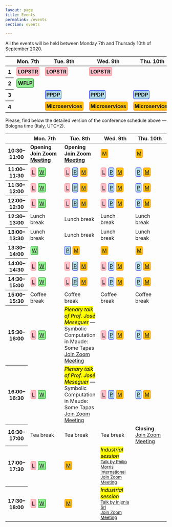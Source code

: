 ```yaml
---
layout: page
title: Events
permalink: /events
section: events

---
```


All the events will be held between Monday 7th and Thursady 10th of September 2020.

<table class="table table-responsive-sm table-hover text-center">
    <thead>
        <tr>
            <th scope="row"></th>
            <th scope="col">Mon. 7th</th>
            <th scope="col">Tue. 8th</th>
            <th scope="col">Wed. 9th</th>
            <th scope="col">Thu. 10th</th>
        </tr>
    </thead>
    <tbody>
        <tr>
            <th scope="row">1</th>
            <td><a href="https://nms.kcl.ac.uk/maribel.fernandez/LOPSTR2020/"><span class="lopstr"><strong>LOPSTR</strong></span></a></td>
            <td><a href="https://nms.kcl.ac.uk/maribel.fernandez/LOPSTR2020/"><span class="lopstr"><strong>LOPSTR</strong></span></a></td>
            <td><a href="https://nms.kcl.ac.uk/maribel.fernandez/LOPSTR2020/"><span class="lopstr"><strong>LOPSTR</strong></span></a></td>
            <td></td>
        </tr>
        <tr>
            <th scope="row">2</th>
            <td><a href="http://helm.cs.unibo.it/wflp2020/"><span class="wflp"><strong>WFLP</strong></span></a></td>
            <td></td>
            <td></td>
            <td></td>
        </tr>
        <tr>
            <th scope="row">3</th>
            <td></td>
            <td><a href="http://www.cse.chalmers.se/~abela/ppdp20/"><span class="ppdp"><strong>PPDP</strong></span></a></td>
            <td><a href="http://www.cse.chalmers.se/~abela/ppdp20/"><span class="ppdp"><strong>PPDP</strong></span></a></td>
            <td><a href="http://www.cse.chalmers.se/~abela/ppdp20/"><span class="ppdp"><strong>PPDP</strong></span></a></td>
        </tr>
        <tr>
            <th scope="row">4</th>
            <td></td>
            <td><a href="https://www.conf-micro.services/2020/"><span class="microservices"><strong>Microservices</strong></span></a></td>
            <td><a href="https://www.conf-micro.services/2020/"><span class="microservices"><strong>Microservices</strong></span></a></td>
            <td><a href="https://www.conf-micro.services/2020/"><span class="microservices"><strong>Microservices</strong></span></a></td>
        </tr>
    </tbody>
</table>

<p class="my-5">
Please, find below the detailed version of the conference schedule
above &mdash; Bologna time (Italy, UTC+2).
</p>

<style>
.lopstr {
    border: 1px solid #ff7676;
    border-radius: 4px;
    padding: 3px;
    background-color: pink;
    display: inline-block;
    margin: 1px;
}
.wflp {
    border: 1px solid green;
    border-radius: 4px;
    padding: 3px;
    background-color: lightgreen;
    display: inline-block;
    margin: 1px;
}
.ppdp {
    border: 1px solid blue;
    border-radius: 4px;
    padding: 3px;
    background-color: lightblue;
    display: inline-block;
    margin: 1px;
}
.microservices {
    border: 1px solid #fd7e14;
    border-radius: 4px;
    padding: 3px;
    background-color: #ffc107;
    display: inline-block;
    margin: 1px;
}
.detailed-program td {
    width: 22%;
}
.detailed-program tr {
    width: 22%;
}
.legend {
    margin-right: 20px;
}
</style>

<table class="table table-responsive-sm table-hover text-center small detailed-program">
    <thead>
        <tr>
            <th scope="row" class="small"></th>
            <th scope="col">Mon. 7th</th>
            <th scope="col">Tue. 8th</th>
            <th scope="col">Wed. 9th</th>
            <th scope="col">Thu. 10th</th>
        </tr>
    </thead>
    <tbody>
        <tr>
            <th scope="row" class="small">10:30&ndash;11:00</th>
            <td class="text-info"><strong>Opening<br /><a class="small" href="https://us02web.zoom.us/j/81221846281?pwd=ZVBKTlhzZkZXOXRaZjA3dU9zY0NYZz09">Join Zoom Meeting</a></strong></td>
            <td class="text-info"><strong>Opening<br /><a class="small" href="https://us02web.zoom.us/j/86542328968?pwd=U0k0M2hLUGJHME1BcjlLdCsza2ljdz09">Join Zoom Meeting</a></strong></td>
            <td class="text-normal"><span class="microservices"><a href="https://us02web.zoom.us/j/86014911483?pwd=WW1UWFRPaWF3VVc2c0RRdHBFam1Gdz09" title="Join Zoom Meeting">M</a></span></td>
            <td class="text-normal"><span class="microservices"><a href="https://us02web.zoom.us/j/85692687858?pwd=bDljemJ4aEZJYnJZRlVCTy8xd29PUT09" title="Join Zoom Meeting">M</a></span></td>
        </tr>
        <tr>
            <th scope="row" class="small">11:00&ndash;11:30</th>
            <td class="text-normal"><span class="lopstr"><a href="https://us02web.zoom.us/j/84882509637?pwd=d0VJeS9vR0dpc0FxZTZDUDgzcTlkdz09" title="Join Zoom Meeting">L</a></span> <span class="wflp"><a href="https://us02web.zoom.us/j/83049802627?pwd=ZVpIOXpKaVRoQjQ0NDd0bkxWUDFBZz09" title="Join Zoom Meeting">W</a></span></td>
            <td class="text-normal"><span class="lopstr"><a href="https://us02web.zoom.us/j/85366847417?pwd=dGN4RW12aDgvOHZjMzBTQlQrUGhEdz09" title="Join Zoom Meeting">L</a></span> <span class="ppdp"><a href="https://us02web.zoom.us/j/86767609272?pwd=VG4wL3VFQ2phdnphUGRiaHhEbWVEdz09" title="Join Zoom Meeting">P</a></span> <span class="microservices"><a href="https://us02web.zoom.us/j/89239568074?pwd=N1B0RWJCMmJaQnlWRkhpSWhYbktiQT09" title="Join Zoom Meeting">M</a></span></td>
            <td class="text-normal"><span class="lopstr"><a href="https://us02web.zoom.us/j/83482470471?pwd=Y1NRVXdoSVVvcjYxRjV6K0NKYUlWQT09" title="Join Zoom Meeting">L</a></span> <span class="ppdp"><a href="https://us02web.zoom.us/j/81399935888?pwd=K01uaFQ5WWI1MHdSNUhkVjJhZWorUT09" title="Join Zoom Meeting">P</a></span> <span class="microservices"><a href="https://us02web.zoom.us/j/86014911483?pwd=WW1UWFRPaWF3VVc2c0RRdHBFam1Gdz09" title="Join Zoom Meeting">M</a></span></td>
            <td class="text-normal"><span class="ppdp"><a href="https://us02web.zoom.us/j/88941123167?pwd=dDBnRS8vZVhtNkJ2aXB5MXdMNHhXZz09" title="Join Zoom Meeting">P</a></span> <span class="microservices"><a href="https://us02web.zoom.us/j/85692687858?pwd=bDljemJ4aEZJYnJZRlVCTy8xd29PUT09" title="Join Zoom Meeting">M</a></span></td>
        </tr>
        <tr>
            <th scope="row" class="small">11:30&ndash;12:00</th>
            <td class="text-normal"><span class="lopstr"><a href="https://us02web.zoom.us/j/84882509637?pwd=d0VJeS9vR0dpc0FxZTZDUDgzcTlkdz09" title="Join Zoom Meeting">L</a></span> <span class="wflp"><a href="https://us02web.zoom.us/j/83049802627?pwd=ZVpIOXpKaVRoQjQ0NDd0bkxWUDFBZz09" title="Join Zoom Meeting">W</a></span></td>
            <td class="text-normal"><span class="lopstr"><a href="https://us02web.zoom.us/j/85366847417?pwd=dGN4RW12aDgvOHZjMzBTQlQrUGhEdz09" title="Join Zoom Meeting">L</a></span> <span class="ppdp"><a href="https://us02web.zoom.us/j/86767609272?pwd=VG4wL3VFQ2phdnphUGRiaHhEbWVEdz09" title="Join Zoom Meeting">P</a></span> <span class="microservices"><a href="https://us02web.zoom.us/j/89239568074?pwd=N1B0RWJCMmJaQnlWRkhpSWhYbktiQT09" title="Join Zoom Meeting">M</a></span></td>
            <td class="text-normal"><span class="lopstr"><a href="https://us02web.zoom.us/j/83482470471?pwd=Y1NRVXdoSVVvcjYxRjV6K0NKYUlWQT09" title="Join Zoom Meeting">L</a></span> <span class="ppdp"><a href="https://us02web.zoom.us/j/81399935888?pwd=K01uaFQ5WWI1MHdSNUhkVjJhZWorUT09" title="Join Zoom Meeting">P</a></span> <span class="microservices"><a href="https://us02web.zoom.us/j/86014911483?pwd=WW1UWFRPaWF3VVc2c0RRdHBFam1Gdz09" title="Join Zoom Meeting">M</a></span></td>
            <td class="text-normal"><span class="ppdp"><a href="https://us02web.zoom.us/j/88941123167?pwd=dDBnRS8vZVhtNkJ2aXB5MXdMNHhXZz09" title="Join Zoom Meeting">P</a></span> <span class="microservices"><a href="https://us02web.zoom.us/j/85692687858?pwd=bDljemJ4aEZJYnJZRlVCTy8xd29PUT09" title="Join Zoom Meeting">M</a></span></td>
        </tr>
        <tr>
            <th scope="row" class="small">12:00&ndash;12:30</th>
            <td class="text-normal"><span class="lopstr"><a href="https://us02web.zoom.us/j/84882509637?pwd=d0VJeS9vR0dpc0FxZTZDUDgzcTlkdz09" title="Join Zoom Meeting">L</a></span> <span class="wflp"><a href="https://us02web.zoom.us/j/83049802627?pwd=ZVpIOXpKaVRoQjQ0NDd0bkxWUDFBZz09" title="Join Zoom Meeting">W</a></span></td>
            <td class="text-normal"><span class="lopstr"><a href="https://us02web.zoom.us/j/85366847417?pwd=dGN4RW12aDgvOHZjMzBTQlQrUGhEdz09" title="Join Zoom Meeting">L</a></span> <span class="ppdp"><a href="https://us02web.zoom.us/j/86767609272?pwd=VG4wL3VFQ2phdnphUGRiaHhEbWVEdz09" title="Join Zoom Meeting">P</a></span> <span class="microservices"><a href="https://us02web.zoom.us/j/89239568074?pwd=N1B0RWJCMmJaQnlWRkhpSWhYbktiQT09" title="Join Zoom Meeting">M</a></span></td>
            <td class="text-normal"><span class="lopstr"><a href="https://us02web.zoom.us/j/83482470471?pwd=Y1NRVXdoSVVvcjYxRjV6K0NKYUlWQT09" title="Join Zoom Meeting">L</a></span> <span class="ppdp"><a href="https://us02web.zoom.us/j/81399935888?pwd=K01uaFQ5WWI1MHdSNUhkVjJhZWorUT09" title="Join Zoom Meeting">P</a></span> <span class="microservices"><a href="https://us02web.zoom.us/j/86014911483?pwd=WW1UWFRPaWF3VVc2c0RRdHBFam1Gdz09" title="Join Zoom Meeting">M</a></span></td>
            <td class="text-normal"><span class="ppdp"><a href="https://us02web.zoom.us/j/88941123167?pwd=dDBnRS8vZVhtNkJ2aXB5MXdMNHhXZz09" title="Join Zoom Meeting">P</a></span> <span class="microservices"><a href="https://us02web.zoom.us/j/85692687858?pwd=bDljemJ4aEZJYnJZRlVCTy8xd29PUT09" title="Join Zoom Meeting">M</a></span></td>
        </tr>
        <tr>
            <th scope="row" class="small">12:30&ndash;13:00</th>
            <td class="text-muted"><i class="fas fa-utensils"></i> Lunch break</td>
            <td class="text-muted"><i class="fas fa-utensils"></i> Lunch break</td>
            <td class="text-muted"><i class="fas fa-utensils"></i> Lunch break</td>
            <td class="text-muted"><i class="fas fa-utensils"></i> Lunch break</td>
        </tr>
        <tr>
            <th scope="row" class="small">13:00&ndash;13:30</th>
            <td class="text-muted"><i class="fas fa-utensils"></i> Lunch break</td>
            <td class="text-muted"><i class="fas fa-utensils"></i> Lunch break</td>
            <td class="text-muted"><i class="fas fa-utensils"></i> Lunch break</td>
            <td class="text-muted"><i class="fas fa-utensils"></i> Lunch break</td>
        </tr>
        <tr>
            <th scope="row" class="small">13:30&ndash;14:00</th>
            <td class="text-normal"><span class="wflp"><a href="https://us02web.zoom.us/j/83049802627?pwd=ZVpIOXpKaVRoQjQ0NDd0bkxWUDFBZz09" title="Join Zoom Meeting">W</a></span></td>
            <td class="text-normal"><span class="ppdp"><a href="https://us02web.zoom.us/j/86767609272?pwd=VG4wL3VFQ2phdnphUGRiaHhEbWVEdz09" title="Join Zoom Meeting">P</a></span> <span class="microservices"><a href="https://us02web.zoom.us/j/89239568074?pwd=N1B0RWJCMmJaQnlWRkhpSWhYbktiQT09" title="Join Zoom Meeting">M</a></span></td>
            <td class="text-normal"><span class="microservices"><a href="https://us02web.zoom.us/j/86014911483?pwd=WW1UWFRPaWF3VVc2c0RRdHBFam1Gdz09" title="Join Zoom Meeting">M</a></span></td>
            <td class="text-normal"><span class="microservices"><a href="https://us02web.zoom.us/j/85692687858?pwd=bDljemJ4aEZJYnJZRlVCTy8xd29PUT09" title="Join Zoom Meeting">M</a></span></td>
        </tr>
        <tr>
            <th scope="row" class="small">14:00&ndash;14:30</th>
            <td class="text-normal"><span class="lopstr"><a href="https://us02web.zoom.us/j/84882509637?pwd=d0VJeS9vR0dpc0FxZTZDUDgzcTlkdz09" title="Join Zoom Meeting">L</a></span> <span class="wflp"><a href="https://us02web.zoom.us/j/83049802627?pwd=ZVpIOXpKaVRoQjQ0NDd0bkxWUDFBZz09" title="Join Zoom Meeting">W</a></span></td>
            <td class="text-normal"><span class="lopstr"><a href="https://us02web.zoom.us/j/85366847417?pwd=dGN4RW12aDgvOHZjMzBTQlQrUGhEdz09" title="Join Zoom Meeting">L</a></span> <span class="ppdp"><a href="https://us02web.zoom.us/j/86767609272?pwd=VG4wL3VFQ2phdnphUGRiaHhEbWVEdz09" title="Join Zoom Meeting">P</a></span> <span class="microservices"><a href="https://us02web.zoom.us/j/89239568074?pwd=N1B0RWJCMmJaQnlWRkhpSWhYbktiQT09" title="Join Zoom Meeting">M</a></span></td>
            <td class="text-normal"><span class="lopstr"><a href="https://us02web.zoom.us/j/83482470471?pwd=Y1NRVXdoSVVvcjYxRjV6K0NKYUlWQT09" title="Join Zoom Meeting">L</a></span> <span class="ppdp"><a href="https://us02web.zoom.us/j/81399935888?pwd=K01uaFQ5WWI1MHdSNUhkVjJhZWorUT09" title="Join Zoom Meeting">P</a></span> <span class="microservices"><a href="https://us02web.zoom.us/j/86014911483?pwd=WW1UWFRPaWF3VVc2c0RRdHBFam1Gdz09" title="Join Zoom Meeting">M</a></span></td>
            <td class="text-normal"><span class="ppdp"><a href="https://us02web.zoom.us/j/88941123167?pwd=dDBnRS8vZVhtNkJ2aXB5MXdMNHhXZz09" title="Join Zoom Meeting">P</a></span> <span class="microservices"><a href="https://us02web.zoom.us/j/85692687858?pwd=bDljemJ4aEZJYnJZRlVCTy8xd29PUT09" title="Join Zoom Meeting">M</a></span></td>
        </tr>
        <tr>
            <th scope="row" class="small">14:30&ndash;15:00</th>
            <td class="text-normal"><span class="lopstr"><a href="https://us02web.zoom.us/j/84882509637?pwd=d0VJeS9vR0dpc0FxZTZDUDgzcTlkdz09" title="Join Zoom Meeting">L</a></span> <span class="wflp"><a href="https://us02web.zoom.us/j/83049802627?pwd=ZVpIOXpKaVRoQjQ0NDd0bkxWUDFBZz09" title="Join Zoom Meeting">W</a></span></td>
            <td class="text-normal"><span class="lopstr"><a href="https://us02web.zoom.us/j/85366847417?pwd=dGN4RW12aDgvOHZjMzBTQlQrUGhEdz09" title="Join Zoom Meeting">L</a></span> <span class="ppdp"><a href="https://us02web.zoom.us/j/86767609272?pwd=VG4wL3VFQ2phdnphUGRiaHhEbWVEdz09" title="Join Zoom Meeting">P</a></span> <span class="microservices"><a href="https://us02web.zoom.us/j/89239568074?pwd=N1B0RWJCMmJaQnlWRkhpSWhYbktiQT09" title="Join Zoom Meeting">M</a></span></td>
            <td class="text-normal"><span class="lopstr"><a href="https://us02web.zoom.us/j/83482470471?pwd=Y1NRVXdoSVVvcjYxRjV6K0NKYUlWQT09" title="Join Zoom Meeting">L</a></span> <span class="ppdp"><a href="https://us02web.zoom.us/j/81399935888?pwd=K01uaFQ5WWI1MHdSNUhkVjJhZWorUT09" title="Join Zoom Meeting">P</a></span> <span class="microservices"><a href="https://us02web.zoom.us/j/86014911483?pwd=WW1UWFRPaWF3VVc2c0RRdHBFam1Gdz09" title="Join Zoom Meeting">M</a></span></td>
            <td class="text-normal"><span class="ppdp"><a href="https://us02web.zoom.us/j/88941123167?pwd=dDBnRS8vZVhtNkJ2aXB5MXdMNHhXZz09" title="Join Zoom Meeting">P</a></span> <span class="microservices"><a href="https://us02web.zoom.us/j/85692687858?pwd=bDljemJ4aEZJYnJZRlVCTy8xd29PUT09" title="Join Zoom Meeting">M</a></span></td>
        </tr>
        <tr>
            <th scope="row" class="small">15:00&ndash;15:30</th>
            <td class="text-muted"><i class="fas fa-coffee"></i> Coffee break</td>
            <td class="text-muted"><i class="fas fa-coffee"></i> Coffee break</td>
            <td class="text-muted"><i class="fas fa-coffee"></i> Coffee break</td>
            <td class="text-muted"><i class="fas fa-coffee"></i> Coffee break</td>
        </tr>
        <tr>
            <th scope="row" class="small">15:30&ndash;16:00</th>
            <td class="text-normal"><span class="lopstr"><a href="https://us02web.zoom.us/j/84882509637?pwd=d0VJeS9vR0dpc0FxZTZDUDgzcTlkdz09" title="Join Zoom Meeting">L</a></span> <span class="wflp"><a href="https://us02web.zoom.us/j/83049802627?pwd=ZVpIOXpKaVRoQjQ0NDd0bkxWUDFBZz09" title="Join Zoom Meeting">W</a></span></td>
            <td><span class="text-muted"><mark><i>Plenary talk of Prof. José Meseguer</i></mark> &mdash; Symbolic Computation in Maude: Some Tapas</span><br /><a class="small" href="https://us02web.zoom.us/j/87520565562?pwd=dVZsTDdsVG16NkJZUi9JeUFRTlk1Zz09">Join Zoom Meeting</a></td>
            <td class="text-normal"><span class="lopstr"><a href="https://us02web.zoom.us/j/83482470471?pwd=Y1NRVXdoSVVvcjYxRjV6K0NKYUlWQT09" title="Join Zoom Meeting">L</a></span> <span class="ppdp"><a href="https://us02web.zoom.us/j/81399935888?pwd=K01uaFQ5WWI1MHdSNUhkVjJhZWorUT09" title="Join Zoom Meeting">P</a></span> <span class="microservices"><a href="https://us02web.zoom.us/j/86014911483?pwd=WW1UWFRPaWF3VVc2c0RRdHBFam1Gdz09" title="Join Zoom Meeting">M</a></span></td>
            <td class="text-normal"><span class="ppdp"><a href="https://us02web.zoom.us/j/88941123167?pwd=dDBnRS8vZVhtNkJ2aXB5MXdMNHhXZz09" title="Join Zoom Meeting">P</a></span> <span class="microservices"><a href="https://us02web.zoom.us/j/85692687858?pwd=bDljemJ4aEZJYnJZRlVCTy8xd29PUT09" title="Join Zoom Meeting">M</a></span></td>
        </tr>
        <tr>
            <th scope="row" class="small">16:00&ndash;16:30</th>
            <td class="text-normal"><span class="lopstr"><a href="https://us02web.zoom.us/j/84882509637?pwd=d0VJeS9vR0dpc0FxZTZDUDgzcTlkdz09" title="Join Zoom Meeting">L</a></span> <span class="wflp"><a href="https://us02web.zoom.us/j/83049802627?pwd=ZVpIOXpKaVRoQjQ0NDd0bkxWUDFBZz09" title="Join Zoom Meeting">W</a></span></td>
            <td><span class="text-muted"><mark><i>Plenary talk of Prof. José Meseguer</i></mark> &mdash; Symbolic Computation in Maude: Some Tapas</span><br /><a class="small" href="https://us02web.zoom.us/j/87520565562?pwd=dVZsTDdsVG16NkJZUi9JeUFRTlk1Zz09">Join Zoom Meeting</a></td>
            <td class="text-normal"><span class="lopstr"><a href="https://us02web.zoom.us/j/83482470471?pwd=Y1NRVXdoSVVvcjYxRjV6K0NKYUlWQT09" title="Join Zoom Meeting">L</a></span> <span class="ppdp"><a href="https://us02web.zoom.us/j/81399935888?pwd=K01uaFQ5WWI1MHdSNUhkVjJhZWorUT09" title="Join Zoom Meeting">P</a></span> <span class="microservices"><a href="https://us02web.zoom.us/j/86014911483?pwd=WW1UWFRPaWF3VVc2c0RRdHBFam1Gdz09" title="Join Zoom Meeting">M</a></span></td>
            <td class="text-normal"><span class="ppdp"><a href="https://us02web.zoom.us/j/88941123167?pwd=dDBnRS8vZVhtNkJ2aXB5MXdMNHhXZz09" title="Join Zoom Meeting">P</a></span> <span class="microservices"><a href="https://us02web.zoom.us/j/85692687858?pwd=bDljemJ4aEZJYnJZRlVCTy8xd29PUT09" title="Join Zoom Meeting">M</a></span></td>
        </tr>
        <tr>
            <th scope="row" class="small">16:30&ndash;17:00</th>
            <td class="text-muted"><i class="fas fa-mug-hot"></i> Tea break</td>
            <td class="text-muted"><i class="fas fa-mug-hot"></i> Tea break</td>
            <td class="text-muted"><i class="fas fa-mug-hot"></i> Tea break</td>
            <td class="text-info"><strong>Closing</strong><br /><a class="small" href="https://us02web.zoom.us/j/84826681922?pwd=N2RVc2JJU0RiTnNBTW5ldmJpODZtQT09">Join Zoom Meeting</a></td>
        </tr>
        <tr>
            <th scope="row" class="small">17:00&ndash;17:30</th>
            <td class="text-normal"><span class="lopstr"><a href="https://us02web.zoom.us/j/84882509637?pwd=d0VJeS9vR0dpc0FxZTZDUDgzcTlkdz09" title="Join Zoom Meeting">L</a></span> <span class="wflp"><a href="https://us02web.zoom.us/j/83049802627?pwd=ZVpIOXpKaVRoQjQ0NDd0bkxWUDFBZz09" title="Join Zoom Meeting">W</a></span></td>
            <td class="text-normal"><span class="microservices"><a href="https://us02web.zoom.us/j/89239568074?pwd=N1B0RWJCMmJaQnlWRkhpSWhYbktiQT09" title="Join Zoom Meeting">M</a></span></td>
            <td>
            <span class="text-muted">
            <mark><i>
            Industrial session
            </i>
            </mark>
            <small>
            <br />
            <a href="/industrial-session.html#pmi">
            Talk by Philip Morris International
            </a>
            <br />
            <a href="https://us02web.zoom.us/j/81483955846?pwd=d1NYZHZNUngvbHN2OGFDaE5wZWxZUT09">Join Zoom Meeting</a>
            </small>
            </span>
            </td>
            <td></td>
        </tr>
        <tr>
            <th scope="row" class="small">17:30&ndash;18:00</th>
            <td class="text-normal"><span class="lopstr"><a href="https://us02web.zoom.us/j/84882509637?pwd=d0VJeS9vR0dpc0FxZTZDUDgzcTlkdz09" title="Join Zoom Meeting">L</a></span> <span class="wflp"><a href="https://us02web.zoom.us/j/83049802627?pwd=ZVpIOXpKaVRoQjQ0NDd0bkxWUDFBZz09" title="Join Zoom Meeting">W</a></span></td>
            <td class="text-normal"><span class="microservices"><a href="https://us02web.zoom.us/j/89239568074?pwd=N1B0RWJCMmJaQnlWRkhpSWhYbktiQT09" title="Join Zoom Meeting">M</a></span></td>
            <td>
            <span class="text-muted">
            <mark><i>
            Industrial session
            </i>
            </mark>
            <small>
            <br />
            <a href="/industrial-session.html#injenia">
            Talk by Injenia Srl
            </a>
            <br />
            <a href="https://us02web.zoom.us/j/81483955846?pwd=d1NYZHZNUngvbHN2OGFDaE5wZWxZUT09">Join Zoom Meeting</a>
            </small>
            </span>
            </td>
            <td></td>
        </tr>
    </tbody>
</table>
